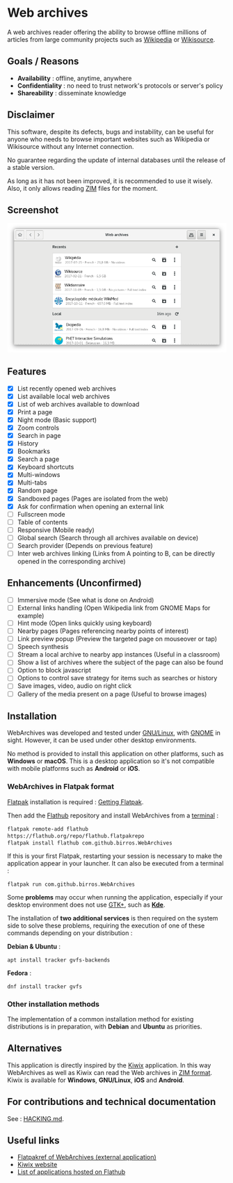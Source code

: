# Web archives

A web archives reader offering the ability to browse offline millions of
articles from large community projects such as [Wikipedia] or [Wikisource].

## Goals / Reasons

* __Availability__ : offline, anytime, anywhere
* __Confidentiality__ : no need to trust network's protocols or server's policy
* __Shareability__ : disseminate knowledge

## Disclaimer

This software, despite its defects, bugs and instability, can be useful for
anyone who needs to browse important websites such as Wikipedia or Wikisource
without any Internet connection.

No guarantee regarding the update of internal databases until the release of a
stable version.

As long as it has not been improved, it is recommended to use it wisely.
Also, it only allows reading [ZIM] files for the moment.

## Screenshot

![Application home page](/data/appdata/screenshots/home.png?raw=true)

## Features

- [x] List recently opened web archives
- [x] List available local web archives
- [x] List of web archives available to download
- [x] Print a page
- [x] Night mode (Basic support)
- [x] Zoom controls
- [x] Search in page
- [x] History
- [x] Bookmarks
- [x] Search a page
- [x] Keyboard shortcuts
- [x] Multi-windows
- [x] Multi-tabs
- [x] Random page
- [x] Sandboxed pages (Pages are isolated from the web)
- [x] Ask for confirmation when opening an external link
- [ ] Fullscreen mode
- [ ] Table of contents
- [ ] Responsive (Mobile ready)
- [ ] Global search (Search through all archives available on device)
- [ ] Search provider (Depends on previous feature)
- [ ] Inter web archives linking (Links from A pointing to B, can be directly
  opened in the corresponding archive)

## Enhancements (Unconfirmed)

- [ ] Immersive mode (See what is done on Android)
- [ ] External links handling (Open Wikipedia link from GNOME Maps for example)
- [ ] Hint mode (Open links quickly using keyboard)
- [ ] Nearby pages (Pages referencing nearby points of interest)
- [ ] Link preview popup (Preview the targeted page on mouseover or tap)
- [ ] Speech synthesis
- [ ] Stream a local archive to nearby app instances (Useful in a classroom)
- [ ] Show a list of archives where the subject of the page can also be found
- [ ] Option to block javascript
- [ ] Options to control save strategy for items such as searches or history
- [ ] Save images, video, audio on right click
- [ ] Gallery of the media present on a page (Useful to browse images)

## Installation

WebArchives was developed and tested under [GNU/Linux], with [GNOME] in sight.
However, it can be used under other desktop environments.

No method is provided to install this application on other platforms, such as
__Windows__ or __macOS__. This is a desktop application so it's not compatible
with mobile platforms such as __Android__ or __iOS__.

### WebArchives in Flatpak format

[Flatpak] installation is required : [Getting Flatpak].

Then add the [Flathub] repository and install WebArchives from a [terminal] :

    flatpak remote-add flathub https://flathub.org/repo/flathub.flatpakrepo
    flatpak install flathub com.github.birros.WebArchives

If this is your first Flatpak, restarting your session is necessary to make the
application appear in your launcher. It can also be executed from a terminal :

    flatpak run com.github.birros.WebArchives

Some __problems__ may occur when running the application, especially if your
desktop environment does not use [GTK+], such as __[Kde]__.

The installation of __two additional services__ is then required on the system
side to solve these problems, requiring the execution of one of these commands
depending on your distribution :

__Debian & Ubuntu__ :

    apt install tracker gvfs-backends

__Fedora__ :

    dnf install tracker gvfs

### Other installation methods

The implementation of a common installation method for existing distributions
is in preparation, with __Debian__ and __Ubuntu__ as priorities.

## Alternatives

This application is directly inspired by the [Kiwix] application. In this way
WebArchives as well as Kiwix can read the Web archives in [ZIM format]. Kiwix is
available for __Windows__, __GNU/Linux__, __iOS__ and __Android__.

## For contributions and technical documentation

See : [HACKING.md].

## Useful links

- [Flatpakref of WebArchives (external application)]
- [Kiwix website]
- [List of applications hosted on Flathub]

<!-- External links and references -->

[Wikipedia]: https://en.wikipedia.org/wiki/Wikipedia
[Wikisource]: https://en.wikipedia.org/wiki/Wikisource
[ZIM]: https://en.wikipedia.org/wiki/ZIM_(file_format)
[GNU/Linux]: https://en.wikipedia.org/wiki/Linux
[GNOME]: https://en.wikipedia.org/wiki/GNOME
[Flatpak]: https://en.wikipedia.org/wiki/Flatpak
[Getting Flatpak]: https://flatpak.org/getting.html
[Flathub]: https://flathub.org/
[terminal]: https://en.wikipedia.org/wiki/Terminal_emulator
[GTK+]: https://en.wikipedia.org/wiki/GTK+
[KDE]: https://en.wikipedia.org/wiki/KDE
[Kiwix]: https://en.wikipedia.org/wiki/Kiwix
[ZIM format]: https://en.wikipedia.org/wiki/ZIM_(file_format)
[HACKING.md]: HACKING.md
[Flatpakref of WebArchives (external application)]: https://flathub.org/repo/appstream/com.github.birros.WebArchives.flatpakref
[Kiwix website]: https://www.kiwix.org/
[List of applications hosted on Flathub]: https://flathub.org/apps.html
